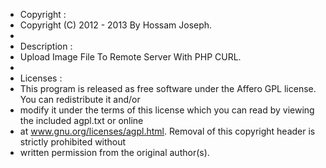  * Copyright :
 *  Copyright (C) 2012 - 2013 By Hossam Joseph.
 *
 * Description :
 *  Upload Image File To Remote Server With PHP CURL.
 *
 * Licenses :
 *  This program is released as free software under the Affero GPL license. You can redistribute it and/or
 *  modify it under the terms of this license which you can read by viewing the included agpl.txt or online
 *  at www.gnu.org/licenses/agpl.html. Removal of this copyright header is strictly prohibited without
 *  written permission from the original author(s).
